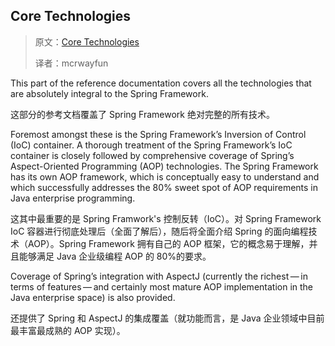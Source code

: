 ## Core Technologies

> 原文：[Core Technologies](https://docs.spring.io/spring/docs/5.1.3.RELEASE/spring-framework-reference/core.html#beans)
>
> 译者：mcrwayfun

This part of the reference documentation covers all the technologies that are absolutely integral to the Spring Framework.

这部分的参考文档覆盖了 Spring Framework 绝对完整的所有技术。



Foremost amongst these is the Spring Framework’s Inversion of Control (IoC) container. A thorough treatment of the Spring Framework’s IoC container is closely followed by comprehensive coverage of Spring’s Aspect-Oriented Programming (AOP) technologies. The Spring Framework has its own AOP framework, which is conceptually easy to understand and which successfully addresses the 80% sweet spot of AOP requirements in Java enterprise programming.

这其中最重要的是 Spring Framwork's 控制反转（IoC）。对 Spring Framework IoC 容器进行彻底处理后（全面了解后），随后将全面介绍 Spring 的面向编程技术（AOP）。Spring Framework 拥有自己的 AOP 框架，它的概念易于理解，并且能够满足 Java 企业级编程 AOP 的 80%的要求。



Coverage of Spring’s integration with AspectJ (currently the richest — in terms of features — and certainly most mature AOP implementation in the Java enterprise space) is also provided.

还提供了 Spring 和 AspectJ 的集成覆盖（就功能而言，是 Java 企业领域中目前最丰富最成熟的 AOP 实现）。